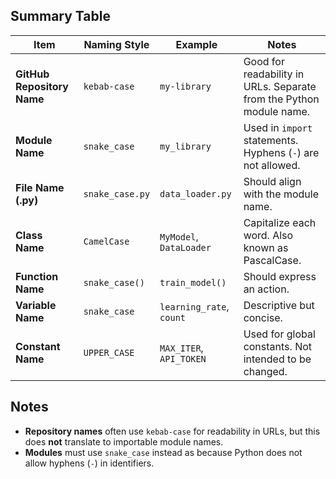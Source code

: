 
## Summary Table

| Item                      | Naming Style      | Example                    | Notes |
|---------------------------|-------------------|----------------------------|-------|
| **GitHub Repository Name**| `kebab-case`      | `my-library`               | Good for readability in URLs. Separate from the Python module name. |
| **Module Name**           | `snake_case`      | `my_library`               | Used in `import` statements. Hyphens (`-`) are not allowed. |
| **File Name (.py)**       | `snake_case.py`   | `data_loader.py`           | Should align with the module name. |
| **Class Name**            | `CamelCase`       | `MyModel`, `DataLoader`    | Capitalize each word. Also known as PascalCase. |
| **Function Name**         | `snake_case()`    | `train_model()`            | Should express an action. |
| **Variable Name**         | `snake_case`      | `learning_rate`, `count`   | Descriptive but concise. |
| **Constant Name**         | `UPPER_CASE`      | `MAX_ITER`, `API_TOKEN`    | Used for global constants. Not intended to be changed. |

## Notes

- **Repository names** often use `kebab-case` for readability in URLs, but this does **not** translate to importable module names.
- **Modules** must use `snake_case` instead as because Python does not allow hyphens (`-`) in identifiers.
